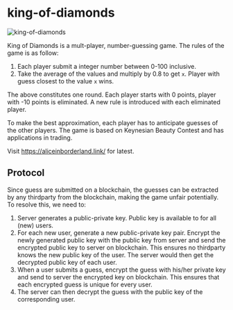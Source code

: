 # king-of-diamonds

![king-of-diamonds](https://cdn.shopify.com/s/files/1/0250/6696/3049/products/king-of-diamonds-neon-sign-neonspace-363132_1800x1800.jpg?v=1634744939)

King of Diamonds is a mult-player, number-guessing game. The rules of the game is as follow:

1. Each player submit a integer number between 0-100 inclusive. 
2. Take the average of the values and multiply by 0.8 to get `x`. Player with guess closest to the value `x` wins. 

The above constitutes one round. Each player starts with 0 points, player with -10 points is eliminated. A new rule is introduced with each eliminated player. 

To make the best approximation, each player has to anticipate guesses of the other players. The game is based on Keynesian Beauty Contest and has applications in trading. 

Visit https://aliceinborderland.link/ for latest.

## Protocol

Since guess are submitted on a blockchain, the guesses can be extracted by any thirdparty from the blockchain, making the game unfair potentially. To resolve this, we need to:

1. Server generates a public-private key. Public key is available to for all (new) users.
2. For each new user, generate a new public-private key pair. Encrypt the newly generated public key with the public key from server and send the encrypted public key to server on blockchain. This ensures no thirdparty knows the new public key of the user. The server would then get the decrypted public key of each user.
3. When a user submits a guess, encrypt the guess with his/her private key and send to server the encrypted key on blockchain. This ensures that each encrypted guess is unique for every user.
4. The server can then decrypt the guess with the public key of the corresponding user.
